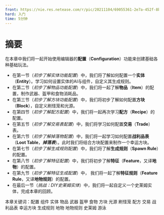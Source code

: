 ```yaml
---
front: https://nie.res.netease.com/r/pic/20211104/69055361-2e7a-452f-8b1a-f23e1262a03a.jpg
hard: 入门
time: 5分钟
---
```


# 摘要

在本章中我们将一起开始使用编辑器的**配置**（**Configuration**）功能来创建基础各种基础玩法。

- 在第一节（*初步了解实体功能配置*）中，我们将了解如何配置一个**实体**（**Entity**）。学习如何设置实体的AI与组件，自定义其生成规则。
- 在第二节（*初步了解物品功能配置*）中，我们将一起了解**物品**（**Item**）的配置，制作武器、盔甲和食物消耗品。
- 在第三节（*初步了解方块功能配置*）中，我们将初步了解如何配置**方块**（**Block**），自定义刷怪笼和光源。
- 在第四节（*初步了解配方配置*）中，我们将一起再次学习**配方**（**Recipe**）的配置。
- 在第五节（*初步了解交易表配置*）中，我们将学习如何配置**交易**（**Trade**）表。
- 在第六节（*初步了解掉落物配置*）中，我们将一起学习如何配置**战利品表**（**Loot Table**，***掉落表***）。此时我们将结合方块配置来制作一个幸运方块。
- 在第七节（*初步了解生成规则配置*）中，我们将了解**生成规则**（**Spawn Rule**）的配置。
- 在第八节（*初步了解特征配置*）中，我们将初步了解**特征**（**Feature**，又译**地物**）的配置。
- 在第九节（*初步了解特征生成配置*）中， 我们将一起了解**特征规则**（**Feature Rule**，又译**地物规则**）的配置。
- 在最后一节（*挑战：DIY史莱姆实体*）中，我们将一起自定义一个史莱姆实体，完成本章的回顾。

本章关键词：配置 组件 实体 物品 武器 盔甲 食物 方块 光源 刷怪笼 配方 交易 战利品表 幸运方块 生成规则 地物 地物规则 史莱姆 游泳